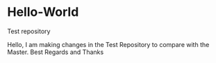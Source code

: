 # Hello-World
Test repository

Hello,
I am making changes in the Test Repository to compare with the Master. 
Best Regards and Thanks
